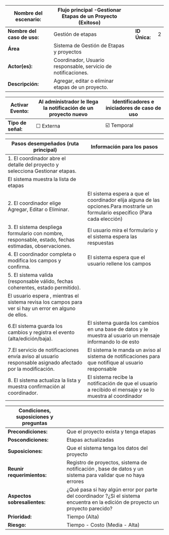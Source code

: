 | **Nombre del escenario:**|Flujo principal -Gestionar Etapas de un Proyecto (Exitoso)  | | | |
|---|---|---|---|---|
| **Nombre del caso de uso:** | Gestión de etapas   | | **ID Única:** | 2 |
| **Área** |Sistema de Gestión de Etapas y proyectos | | |
| **Actor(es):** |  Coordinador, Usuario responsable, servicio de notificaciones.  | | | |
| **Descripción:** | Agregar, editar o eliminar etapas de un proyecto.| | | |

| **Activar Evento:** | Al administrador le llega la notificación de un proyecto nuevo  | **Identificadores e iniciadores de caso de uso** |
|---|---|---|
| **Tipo de señal:** | ☐ Externa | ☑️ Temporal | |

| **Pasos desempeñados (ruta principal)** | **Información para los pasos** |
|---|---|
| 1. El coordinador abre el detalle del proyecto y selecciona Gestionar etapas.
 |El sistema muestra la lista de etapas  |                                                                                                                                        
| 2. El coordinador elige Agregar, Editar o Eliminar.| El sistema espera a que el coordinador elija alguna de las opciones.Para mostrarle un formulario específico (Para cada elección) |
| 3. El sistema despliega formulario con nombre, responsable, estado, fechas estimadas, observaciones.| El usuario mira el formulario y el sistema espera las respuestas |
| 4. El coordinador completa o modifica los campos y confirma.| El sistema espera que el usuario rellene los campos |
| 5. El sistema valida (responsable válido, fechas coherentes, estado permitido).
| El usuario espera , mientras el sistema revisa los campos para ver si hay un error en alguno de ellos. |
| 6.El sistema guarda los cambios y registra el evento (alta/edición/baja). | El sistema guarda los cambios en una base de datos y le muestra al usuario un mensaje informando lo de esto|
| 7.El servicio de notificaciones envía aviso al usuario responsable asignado afectado por la modificación.| El sistema le manda un aviso al sistema de notificaciones para que notifique al usuario responsable  |
| 8. El sistema actualiza la lista y muestra confirmación al coordinador.|El sistema recibe la notificación de que el usuario a recibido el mensaje y se lo muestra al coordinador  |

| **Condiciones, suposiciones y preguntas** | |
|---|---|
| **Precondiciones:** | Que el proyecto exista y tenga etapas |
| **Poscondiciones:** | Etapas actualizadas |
| **Suposiciones:** | Que el sistema tenga los datos del proyecto |
| **Reunir requerimientos:** | Registro de proyectos, sistema de notificación , base de datos y un sistema para validar que no haya errores|
| **Aspectos sobresalientes:** | ¿Qué pasa si hay algún error por parte del coordinador ?¿Si el sistema  encuentra en la edición de proyecto un proyecto parecido? |
| **Prioridad:** | Tiempo  (Alta)  | 
| **Riesgo:** | Tiempo - Costo (Media - Alta) |
